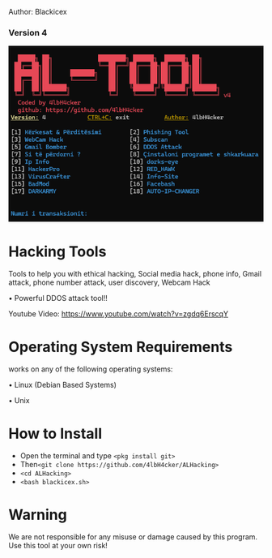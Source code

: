 Author: Blackicex
### Version 4

![image](https://raw.githubusercontent.com/4lbH4cker/ALHacking/main/alhacking.png)

# Hacking Tools
Tools to help you with ethical hacking, Social media hack, phone info, Gmail attack, phone number attack, user discovery, Webcam Hack

• Powerful DDOS attack tool!!

Youtube Video: https://www.youtube.com/watch?v=zgdq6ErscqY
# Operating System Requirements
works on any of the following operating systems:

• Linux (Debian Based Systems)

• Unix

# How to Install
* Open the terminal and type `<pkg install git>`
* Then`<git clone https://github.com/4lbH4cker/ALHacking>`
* `<cd ALHacking>`
* `<bash blackicex.sh>`


# Warning

We are not responsible for any misuse or damage caused by this program. Use this tool at your own risk!
